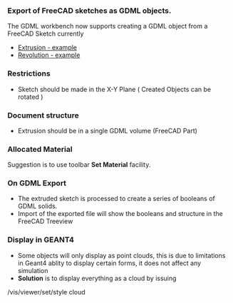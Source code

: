 ### Export of FreeCAD sketches as GDML objects.
The GDML workbench now supports creating a GDML object from a FreeCAD Sketch currently
* [Extrusion - example](https://github.com/KeithSloan/GDML/wiki/Extrude--:-Examples-of-Extruded-sketches--with-timing-comparison)
* [Revolution - example](https://github.com/KeithSloan/GDML/wiki/Revolved-:-Examples-of-Revolved-sketches)
### Restrictions
* Sketch should be made in the X-Y Plane ( Created Objects can be rotated )
### Document structure
* Extrusion should be in a single GDML volume (FreeCAD Part)
### Allocated Material
Suggestion is to use toolbar ****Set Material**** facility.
### On GDML Export
* The extruded sketch is processed to create a series of booleans of GDML solids.
* Import of the exported file will show the booleans and structure in the FreeCAD Treeview
### Display in GEANT4
* Some objects will only display as point clouds, this is due to limitations in Geant4 ablity to display certain forms, it does not affect any simulation
* ****Solution**** is to display everything as a cloud by issuing

/vis/viewer/set/style cloud



